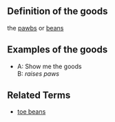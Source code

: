## Definition of the goods

the [pawbs](./pawbs) or [beans](./bean)

## Examples of the goods

- A: Show me the goods<br>
  B: *raises paws*

## Related Terms

- [toe beans](./toe%20beans)
